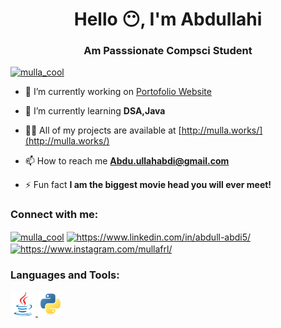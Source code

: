 <h1 align="center">Hello 😶, I'm Abdullahi</h1>
<h3 align="center">Am Passsionate Compsci Student</h3>

<p align="left"> <a href="https://twitter.com/mulla_cool" target="blank"><img src="https://img.shields.io/twitter/follow/mulla_cool?logo=twitter&style=for-the-badge" alt="mulla_cool" /></a> </p>

- 🔭 I’m currently working on [Portofolio Website](mulla.works)

- 🌱 I’m currently learning **DSA,Java**

- 👨‍💻 All of my projects are available at [http://mulla.works/](http://mulla.works/)

- 📫 How to reach me **Abdu.ullahabdi@gmail.com**

- ⚡ Fun fact **I am the biggest movie head you will ever meet!**

<h3 align="left">Connect with me:</h3>
<p align="left">
<a href="https://twitter.com/mulla_cool" target="blank"><img align="center" src="https://raw.githubusercontent.com/rahuldkjain/github-profile-readme-generator/master/src/images/icons/Social/twitter.svg" alt="mulla_cool" height="30" width="40" /></a>
<a href="https://linkedin.com/in/https://www.linkedin.com/in/abdull-abdi5/" target="blank"><img align="center" src="https://raw.githubusercontent.com/rahuldkjain/github-profile-readme-generator/master/src/images/icons/Social/linked-in-alt.svg" alt="https://www.linkedin.com/in/abdull-abdi5/" height="30" width="40" /></a>
<a href="https://instagram.com/https://www.instagram.com/mullafrl/" target="blank"><img align="center" src="https://raw.githubusercontent.com/rahuldkjain/github-profile-readme-generator/master/src/images/icons/Social/instagram.svg" alt="https://www.instagram.com/mullafrl/" height="30" width="40" /></a>
</p>

<h3 align="left">Languages and Tools:</h3>
<p align="left"> <a href="https://www.java.com" target="_blank" rel="noreferrer"> <img src="https://raw.githubusercontent.com/devicons/devicon/master/icons/java/java-original.svg" alt="java" width="40" height="40"/> </a> <a href="https://www.python.org" target="_blank" rel="noreferrer"> <img src="https://raw.githubusercontent.com/devicons/devicon/master/icons/python/python-original.svg" alt="python" width="40" height="40"/> </a> </p>
